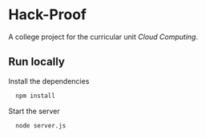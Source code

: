 # Hack-Proof
A college project for the curricular unit *Cloud Computing*. 


## Run locally

Install the dependencies

```bash
  npm install
```

Start the server

```bash
  node server.js
```

